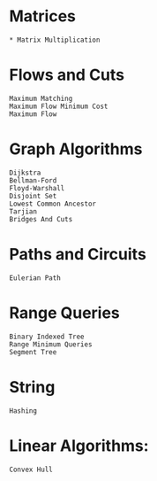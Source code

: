 # Matrices
    * Matrix Multiplication

# Flows and Cuts
    Maximum Matching
    Maximum Flow Minimum Cost  
    Maximum Flow

# Graph Algorithms
    Dijkstra
    Bellman-Ford
    Floyd-Warshall
    Disjoint Set 
    Lowest Common Ancestor 
    Tarjian
    Bridges And Cuts

# Paths and Circuits    
    Eulerian Path

# Range Queries
    Binary Indexed Tree
    Range Minimum Queries 
    Segment Tree

# String
    Hashing

# Linear Algorithms:
    Convex Hull
